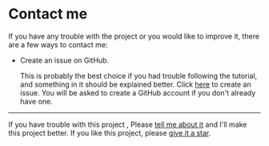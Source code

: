 # Contact me

If you have any trouble with the project or you would like to improve
it, there are a few ways to contact me:

- Create an issue on GitHub.

    This is probably the best choice if you had trouble following the
    tutorial, and something in it should be explained better. Click
    [here](https://github.com/yogeshcenation/Rent-Prediction-of-House/issues/new) to
    create an issue. You will be asked to create a GitHub account if you
    don't already have one.

***

If you have trouble with this project , Please [tell me about
it](./contact-me.md) and I'll make this project better. If you
like this project, please [give it a
star](./README.md#1-how-can-i-thank-you-for-writing-and-sharing-this-project).
